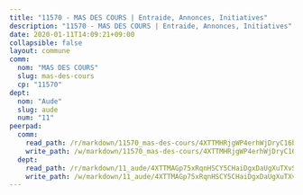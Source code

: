```yaml
---
title: "11570 - MAS DES COURS | Entraide, Annonces, Initiatives"
description: "11570 - MAS DES COURS | Entraide, Annonces, Initiatives"
date: 2020-01-11T14:09:21+09:00
collapsible: false
layout: commune
comm:
  nom: "MAS DES COURS"
  slug: mas-des-cours
  cp: "11570"
dept:
  nom: "Aude"
  slug: aude
  num: "11"
peerpad:
  comm:
    read_path: /r/markdown/11570_mas-des-cours/4XTTMHRjgWP4erhWjDryC16b1QNGkccAN3aSp9nVyX2fWF7ZD
    write_path: /w/markdown/11570_mas-des-cours/4XTTMHRjgWP4erhWjDryC16b1QNGkccAN3aSp9nVyX2fWF7ZD-K3TgUU5JzCZtbDMXPrdBWTxFNcXbTcpUEqvfm1ccfj1Fu1je7HKNRLiAsesLRRtCbTnv8BWGgnaCbJyFaTZkXZNe5Zh5R933ytAyFcjwcJqXNcRyLXeucVVPZHDHYhpkFp2e77HD
  dept:
    read_path: /r/markdown/11_aude/4XTTMAGp75xRqnHSCY5CHaiDgxDaUgXuTXvSZDHnY1JdjJiUk
    write_path: /w/markdown/11_aude/4XTTMAGp75xRqnHSCY5CHaiDgxDaUgXuTXvSZDHnY1JdjJiUk-K3TgUenjCPDfs1W21bst2JvrPDW324QBfMvPid11puzXxXGQEeNw9p4QtfnUhSn4LYSwR6UDBQmdr3wFq2CDRGqNz2QynSm58zgCpz2PKP6Y24UTpxW22MudfeZ339ZPKnHm6XTr
---
```


